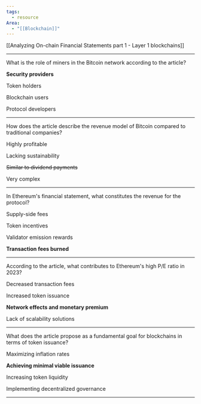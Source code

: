 ```yaml
---
tags:
  - resource
Area:
  - "[[Blockchain]]"
---
```

[[Analyzing On-chain Financial Statements part 1 - Layer 1 blockchains]]

---
What is the role of miners in the Bitcoin network according to the article?

**Security providers**

Token holders

Blockchain users

Protocol developers

---
How does the article describe the revenue model of Bitcoin compared to traditional companies?

Highly profitable

Lacking sustainability

~~Similar to dividend payments~~

Very complex

---
In Ethereum's financial statement, what constitutes the revenue for the protocol?

Supply-side fees

Token incentives

Validator emission rewards

**Transaction fees burned**

---
According to the article, what contributes to Ethereum's high P/E ratio in 2023?

Decreased transaction fees

Increased token issuance

**Network effects and monetary premium**

Lack of scalability solutions

---
What does the article propose as a fundamental goal for blockchains in terms of token issuance?

Maximizing inflation rates

**Achieving minimal viable issuance**

Increasing token liquidity

Implementing decentralized governance

---
